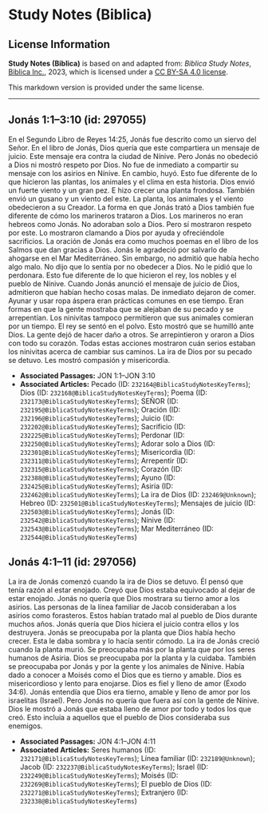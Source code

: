 # Study Notes (Biblica)

## License Information

**Study Notes (Biblica)** is based on and adapted from: _Biblica Study Notes_, [Biblica Inc.](https://www.biblica.com/), 2023, which is licensed under a [CC BY-SA 4.0 license](https://creativecommons.org/licenses/by-sa/4.0/legalcode.en).

This markdown version is provided under the same license.



--------------------------------

## Jonás 1:1–3:10 (id: 297055)

En el Segundo Libro de Reyes 14:25, Jonás fue descrito como un siervo del Señor. En el libro de Jonás, Dios quería que este compartiera un mensaje de juicio. Este mensaje era contra la ciudad de Nínive. Pero Jonás no obedeció a Dios ni mostró respeto por Dios. No fue de inmediato a compartir su mensaje con los asirios en Nínive. En cambio, huyó. Esto fue diferente de lo que hicieron las plantas, los animales y el clima en esta historia. Dios envió un fuerte viento y un gran pez. E hizo crecer una planta frondosa. También envió un gusano y un viento del este. La planta, los animales y el viento obedecieron a su Creador. La forma en que Jonás trató a Dios también fue diferente de cómo los marineros trataron a Dios. Los marineros no eran hebreos como Jonás. No adoraban solo a Dios. Pero sí mostraron respeto por este. Lo mostraron clamando a Dios por ayuda y ofreciéndole sacrificios. La oración de Jonás era como muchos poemas en el libro de los Salmos que dan gracias a Dios. Jonás le agradeció por salvarlo de ahogarse en el Mar Mediterráneo. Sin embargo, no admitió que había hecho algo malo. No dijo que lo sentía por no obedecer a Dios. No le pidió que lo perdonara. Esto fue diferente de lo que hicieron el rey, los nobles y el pueblo de Nínive. Cuando Jonás anunció el mensaje de juicio de Dios, admitieron que habían hecho cosas malas. De inmediato dejaron de comer. Ayunar y usar ropa áspera eran prácticas comunes en ese tiempo. Eran formas en que la gente mostraba que se alejaban de su pecado y se arrepentían. Los ninivitas tampoco permitieron que sus animales comieran por un tiempo. El rey se sentó en el polvo. Esto mostró que se humilló ante Dios. La gente dejó de hacer daño a otros. Se arrepintieron y oraron a Dios con todo su corazón. Todas estas acciones mostraron cuán serios estaban los ninivitas acerca de cambiar sus caminos. La ira de Dios por su pecado se detuvo. Les mostró compasión y misericordia.

* **Associated Passages:** JON 1:1–JON 3:10
* **Associated Articles:** Pecado (ID: `232164@BiblicaStudyNotesKeyTerms`); Dios (ID: `232168@BiblicaStudyNotesKeyTerms`); Poema (ID: `232173@BiblicaStudyNotesKeyTerms`); SEÑOR (ID: `232195@BiblicaStudyNotesKeyTerms`); Oración (ID: `232196@BiblicaStudyNotesKeyTerms`); Juicio (ID: `232202@BiblicaStudyNotesKeyTerms`); Sacrificio (ID: `232225@BiblicaStudyNotesKeyTerms`); Perdonar (ID: `232250@BiblicaStudyNotesKeyTerms`); Adorar solo a Dios (ID: `232301@BiblicaStudyNotesKeyTerms`); Misericordia (ID: `232311@BiblicaStudyNotesKeyTerms`); Arrepentir (ID: `232315@BiblicaStudyNotesKeyTerms`); Corazón (ID: `232388@BiblicaStudyNotesKeyTerms`); Ayuno (ID: `232425@BiblicaStudyNotesKeyTerms`); Asiria (ID: `232462@BiblicaStudyNotesKeyTerms`); La ira de Dios (ID: `232469@Unknown`); Hebreo (ID: `232501@BiblicaStudyNotesKeyTerms`); Mensajes de juicio (ID: `232503@BiblicaStudyNotesKeyTerms`); Jonás (ID: `232542@BiblicaStudyNotesKeyTerms`); Nínive (ID: `232543@BiblicaStudyNotesKeyTerms`); Mar Mediterráneo (ID: `232544@BiblicaStudyNotesKeyTerms`)

## Jonás 4:1–11 (id: 297056)

La ira de Jonás comenzó cuando la ira de Dios se detuvo. Él pensó que tenía razón al estar enojado. Creyó que Dios estaba equivocado al dejar de estar enojado. Jonás no quería que Dios mostrara su tierno amor a los asirios. Las personas de la línea familiar de Jacob consideraban a los asirios como forasteros. Estos habían tratado mal al pueblo de Dios durante muchos años. Jonás quería que Dios hiciera el juicio contra ellos y los destruyera. Jonás se preocupaba por la planta que Dios había hecho crecer. Esta le daba sombra y lo hacía sentir cómodo. La ira de Jonás creció cuando la planta murió. Se preocupaba más por la planta que por los seres humanos de Asiria. Dios se preocupaba por la planta y la cuidaba. También se preocupaba por Jonás y por la gente y los animales de Nínive. Había dado a conocer a Moisés como el Dios que es tierno y amable. Dios es misericordioso y lento para enojarse. Dios es fiel y lleno de amor (Éxodo 34:6\). Jonás entendía que Dios era tierno, amable y lleno de amor por los israelitas (Israel). Pero Jonás no quería que fuera así con la gente de Nínive. Dios le mostró a Jonás que estaba lleno de amor por todo y todos los que creó. Esto incluía a aquellos que el pueblo de Dios consideraba sus enemigos.

* **Associated Passages:** JON 4:1–JON 4:11
* **Associated Articles:** Seres humanos (ID: `232171@BiblicaStudyNotesKeyTerms`); Línea familiar (ID: `232189@Unknown`); Jacob (ID: `232237@BiblicaStudyNotesKeyTerms`); Israel (ID: `232249@BiblicaStudyNotesKeyTerms`); Moisés (ID: `232269@BiblicaStudyNotesKeyTerms`); El pueblo de Dios (ID: `232271@BiblicaStudyNotesKeyTerms`); Extranjero  (ID: `232338@BiblicaStudyNotesKeyTerms`)


